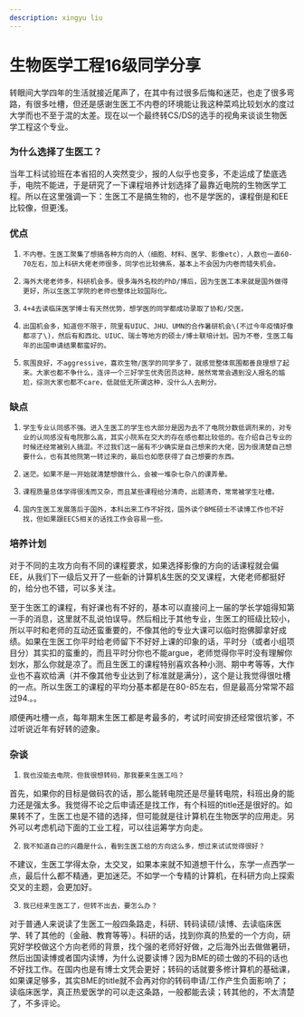 ```yaml
---
description: xingyu liu
---
```


# 生物医学工程16级同学分享

转眼间大学四年的生活就接近尾声了，在其中有过很多后悔和迷茫，也走了很多弯路，有很多吐槽，但还是感谢生医工不内卷的环境能让我这种菜鸡比较划水的度过大学而也不至于混的太差。现在以一个最终转CS/DS的选手的视角来谈谈生物医学工程这个专业。

###  为什么选择了生医工？

当年工科试验班在本省招的人突然变少，报的人似乎也变多，不走运成了垫底选手，电院不能进，于是研究了一下课程培养计划选择了最靠近电院的生物医学工程。所以在这里强调一下：生医工不是搞生物的，也不是学医的，课程倒是和EE比较像，但更浅。

### 优点

1.     不内卷。生医工聚集了想搞各种方向的人（细胞、材料、医学、影像etc），人数也一直60-70左右，加上科研大佬老师很多，同学也比较佛系，基本上不会因为内卷而错失机会。

2.     海外大佬老师多，科研机会多。很多海外名校的PhD/博后，因为生医工本来就是国外做得更好，所以生医工学院的老师也整体比较国际化。

3.     4+4去读临床医学博士有天然优势，想学医的同学都成功录取了协和/交医。

4.     出国机会多，知道但不限于，院里有UIUC、JHU、UMN的合作暑研机会\(不过今年疫情好像都凉了\)，然后有和西北、UIUC、瑞士等地方的硕士/博士联培计划。因为不卷，生医工每年的出国申请结果都蛮好的。

5.     氛围良好，不aggressive，喜欢生物/医学的同学多了，就感觉整体氛围都善良理想了起来。大家也都不争什么，连评一个三好学生优秀团员这种，居然常常会遇到没人报名的尴尬，综测大家也都不care，低就低无所谓这种，没什么人去刷分。

### 缺点

1.     学生专业认同感不强。进入生医工的学生也大部分是因为去不了电院分数低调剂来的，对专业的认同感没有电院那么高，其实小院系在交大的存在感也都比较低的。在介绍自己专业的时候还经常被别人搞混。不过我们这一届有不少确实是自己想来的大佬，因为很清楚自己想要什么，也有其他院第一转过来的，最后也如愿获得了自己想要的东西。

2.     迷茫。如果不是一开始就清楚想做什么，会被一堆杂七杂八的课弄晕。

3.     课程质量总体学得很浅而又杂，而且某些课程给分清奇，出题清奇，常常被学生吐槽。

4.     国内生医工发展落后于国外，本科出来工作不好找，国外读个BME硕士不读博工作也不好找，但如果跟EECS相关的话找工作会容易一些。

### 培养计划

对于不同的主攻方向有不同的课程要求，如果选择影像的方向的话课程就会偏EE，从我们下一级后又开了一些新的计算机&生医的交叉课程，大佬老师都挺好的，给分也不错，可以多关注。

至于生医工的课程，有好课也有不好的，基本可以直接问上一届的学长学姐得知第一手的消息，这里就不乱说怕误导。然后相比于其他专业，生医工的班级比较小，所以平时和老师的互动还蛮重要的，不像其他的专业大课可以临时抱佛脚拿好成绩。如果在生医工你平时给老师留下不好好上课的印象的话，平时分（或者小组项目分）其实扣的蛮重的，而且平时分你也不能argue，老师觉得你平时没有理解你划水，那么你就是凉了。而且生医工的课程特别喜欢各种小测、期中考等等，大作业也不喜欢给满（并不像其他专业达到了标准就是满分），这个是让我觉得很吐槽的一点。所以生医工的课程的平均分基本都是在80-85左右，但是最高分常常不超过94.。。

顺便再吐槽一点，每年期末生医工都是考最多的，考试时间安排还经常很坑爹，不过听说近年有好转的迹象。

### 杂谈

1.     我也没能去电院，但我很想转码，那我要来生医工吗？

首先，如果你的目标是做码农的话，那么能转电院还是尽量转电院，科班出身的能力还是强太多。我觉得不论之后申请还是找工作，有个科班的title还是很好的。如果转不了，生医工也是不错的选择，但可能就是往计算机在生物医学的应用走。另外可以考虑机动下面的工业工程，可以往运筹学方向走。

2.     我不知道自己的兴趣是什么，看到生医工给的方向这么多，想过来试试觉得很好？

不建议，生医工学得太杂，太交叉，如果本来就不知道想干什么，东学一点西学一点，最后什么都不精通，更加迷茫。不如学一个专精的计算机，在科研方向上探索交叉的主题，会更加好。

3.     我已经来生医工了，但转不出去，要怎么办？

对于普通人来说读了生医工一般四条路走，科研、转码读硕/读博、去读临床医学、转了其他的（金融、教育等等）。科研的话，找到你真的热爱的一个方向，研究好学校做这个方向老师的背景，找个强的老师好好做，之后海外出去做做暑研，然后出国读博或者国内读博，为什么说要读博？因为BME的硕士做的不码的话也不好找工作。在国内也是有博士文凭会更好；转码的话就要多修计算机的基础课，如果课足够多，其实BME的title就不会再对你的转码申请/工作产生负面影响了；读临床医学，真正热爱医学的可以走这条路，一般都能去读；转其他的，不太清楚了，不多评论。

